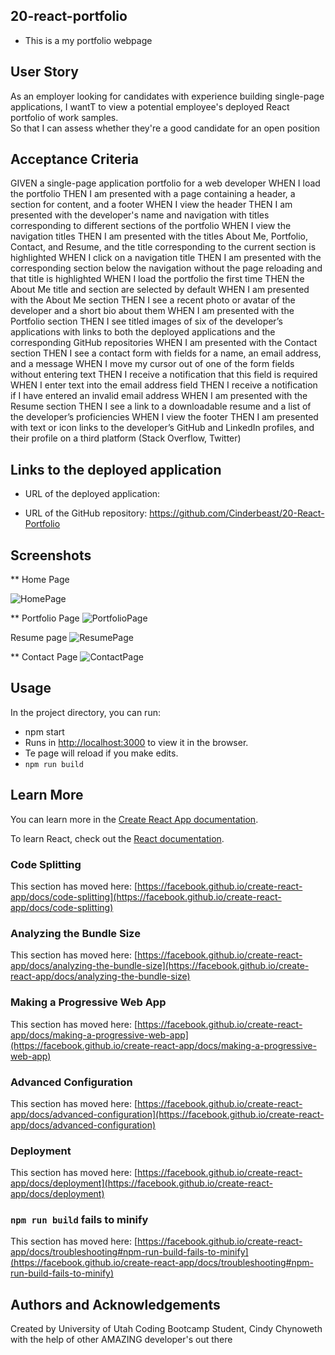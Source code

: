 
## 20-react-portfolio

* This is a my portfolio webpage


## User Story
As an employer looking for candidates with experience building single-page applications, I wantT to view a potential employee's deployed React portfolio of work samples.  
So that I can assess whether they're a good candidate for an open position


## Acceptance Criteria

GIVEN a single-page application portfolio for a web developer
WHEN I load the portfolio
THEN I am presented with a page containing a header, a section for content, and a footer
WHEN I view the header
THEN I am presented with the developer's name and navigation with titles corresponding to different sections of the portfolio
WHEN I view the navigation titles
THEN I am presented with the titles About Me, Portfolio, Contact, and Resume, and the title corresponding to the current section is highlighted
WHEN I click on a navigation title
THEN I am presented with the corresponding section below the navigation without the page reloading and that title is highlighted
WHEN I load the portfolio the first time
THEN the About Me title and section are selected by default
WHEN I am presented with the About Me section
THEN I see a recent photo or avatar of the developer and a short bio about them
WHEN I am presented with the Portfolio section
THEN I see titled images of six of the developer’s applications with links to both the deployed applications and the corresponding GitHub repositories
WHEN I am presented with the Contact section
THEN I see a contact form with fields for a name, an email address, and a message
WHEN I move my cursor out of one of the form fields without entering text
THEN I receive a notification that this field is required
WHEN I enter text into the email address field
THEN I receive a notification if I have entered an invalid email address
WHEN I am presented with the Resume section
THEN I see a link to a downloadable resume and a list of the developer’s proficiencies
WHEN I view the footer
THEN I am presented with text or icon links to the developer’s GitHub and LinkedIn profiles, and their profile on a third platform (Stack Overflow, Twitter)

## Links to the deployed application

* URL of the deployed application: 

* URL of the GitHub repository: https://github.com/Cinderbeast/20-React-Portfolio

## Screenshots

** Home Page

![HomePage](https://user-images.githubusercontent.com/105569378/204714135-5eefcba8-588f-4736-81e4-c14b422f6c45.png)

** Portfolio Page
![PortfolioPage](https://user-images.githubusercontent.com/105569378/204714143-73b67af2-7cc1-4017-94c5-2190cf685235.png)

Resume page
![ResumePage](https://user-images.githubusercontent.com/105569378/204714161-93cf8ad8-282f-4c6f-a68e-c3589ccbf3d7.png)

** Contact Page
![ContactPage](https://user-images.githubusercontent.com/105569378/204714179-f81396e6-940d-437e-8498-6d8553cb3dff.png)

## Usage

In the project directory, you can run:

- npm start
- Runs in [http://localhost:3000](http://localhost:3000) to view it in the browser.
- Te page will reload if you make edits.
- `npm run build`



## Learn More

You can learn more in the [Create React App documentation](https://facebook.github.io/create-react-app/docs/getting-started).

To learn React, check out the [React documentation](https://reactjs.org/).

### Code Splitting

This section has moved here: [https://facebook.github.io/create-react-app/docs/code-splitting](https://facebook.github.io/create-react-app/docs/code-splitting)

### Analyzing the Bundle Size

This section has moved here: [https://facebook.github.io/create-react-app/docs/analyzing-the-bundle-size](https://facebook.github.io/create-react-app/docs/analyzing-the-bundle-size)

### Making a Progressive Web App

This section has moved here: [https://facebook.github.io/create-react-app/docs/making-a-progressive-web-app](https://facebook.github.io/create-react-app/docs/making-a-progressive-web-app)

### Advanced Configuration

This section has moved here: [https://facebook.github.io/create-react-app/docs/advanced-configuration](https://facebook.github.io/create-react-app/docs/advanced-configuration)

### Deployment

This section has moved here: [https://facebook.github.io/create-react-app/docs/deployment](https://facebook.github.io/create-react-app/docs/deployment)

### `npm run build` fails to minify

This section has moved here: [https://facebook.github.io/create-react-app/docs/troubleshooting#npm-run-build-fails-to-minify](https://facebook.github.io/create-react-app/docs/troubleshooting#npm-run-build-fails-to-minify)


## Authors and Acknowledgements
Created by University of Utah Coding Bootcamp Student, Cindy Chynoweth with the help of other AMAZING developer's out there

